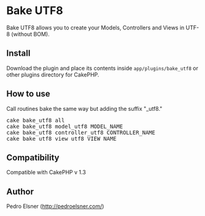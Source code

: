# Bake UTF8

Bake UTF8 allows you to create your Models, Controllers and Views in UTF-8 (without BOM).

## Install

Download the plugin and place its contents inside `app/plugins/bake_utf8` or other plugins directory for CakePHP.

## How to use

Call routines bake the same way but adding the suffix "_utf8."

<pre>
cake bake_utf8 all
cake bake_utf8 model_utf8 MODEL_NAME
cake bake_utf8 controller_utf8 CONTROLLER_NAME
cake bake_utf8 view_utf8 VIEW_NAME
</pre>

## Compatibility

Compatible with CakePHP v 1.3

## Author

Pedro Elsner (http://pedroelsner.com/)